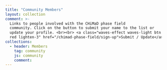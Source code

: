 ```yaml
---
title: "Community Members"
layout: collection
comment: >-
  Links to people involved with the CHiMaD phase field
  community. Click on the button to submit your name to the list or
  update your profile. <br><br> <a class="waves-effect waves-light btn
  red lighten-3" href="/chimad-phase-field/sign-up">Submit / Update</a>
collections:
  - header: Members
    tag: community
    js: community
    comment:
---
```

